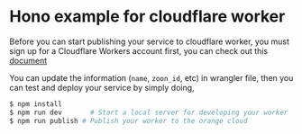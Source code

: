 # Hono example for cloudflare worker

Before you can start publishing your service to cloudflare worker, you must sign up for a Cloudflare Workers account first, you can check out this [document](https://developers.cloudflare.com/workers/get-started/guide)

You can update the information (`name`, `zoon_id`, etc) in wrangler file, then you can test and deploy your service by simply doing,

```sh
$ npm install 
$ npm run dev 		# Start a local server for developing your worker
$ npm run publish # Publish your worker to the orange cloud
```
